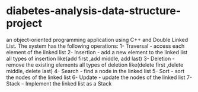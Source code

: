 # diabetes-analysis-data-structure-project
an object-oriented programming application using C++ and Double Linked List. 
The system has the following operations:
1- Traversal - access each element of the linked list
2- Insertion - add a new element to the linked list all types of insertion like(add first ,add middle, add last)
3- Deletion - remove the existing elements all types of deletion like(delete first ,delete middle, delete last)
4- Search - find a node in the linked list
5- Sort - sort the nodes of the linked list
6- Update - update the nodes of the linked list
7- Stack – Implement the linked list as a Stack
